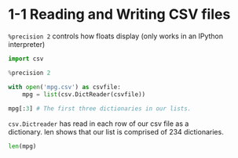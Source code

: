 # 1-1 Reading and Writing CSV files

`%precision 2` controls how floats display (only works in an IPython interpreter)


```python
import csv

%precision 2

with open('mpg.csv') as csvfile:
    mpg = list(csv.DictReader(csvfile))
    
mpg[:3] # The first three dictionaries in our lists.
```

`csv.Dictreader` has read in each row of our csv file as a dictionary. len shows that our list is comprised of 234 dictionaries.
```python
len(mpg)
```
